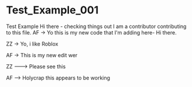 # Test_Example_001
 Test Example
Hi there - checking things out
I am a contributor contributing to this file.
AF -> Yo this is my new code that I'm adding here- Hi there.

ZZ -> Yo, i like Roblox

AF -> This is my new edit wer

ZZ ---> Please see this

AF --> Holycrap this appears to be working